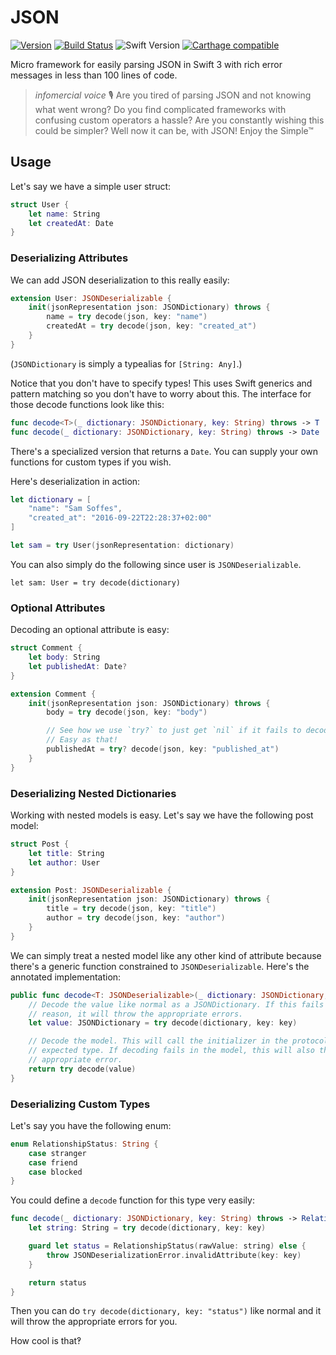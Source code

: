 # JSON

[![Version](https://img.shields.io/github/release/soffes/JSON.svg)](https://github.com/soffes/JSON/releases)
[![Build Status](https://travis-ci.org/soffes/JSON.svg?branch=master)](https://travis-ci.org/soffes/JSON)
![Swift Version](https://img.shields.io/badge/swift-3.0.2-orange.svg)
[![Carthage compatible](https://img.shields.io/badge/Carthage-compatible-4BC51D.svg?style=flat)](https://github.com/Carthage/Carthage)

Micro framework for easily parsing JSON in Swift 3 with rich error messages in less than 100 lines of code.

> *infomercial voice* 🎙 Are you tired of parsing JSON and not knowing what went wrong? Do you find complicated frameworks with confusing custom operators a hassle? Are you constantly wishing this could be simpler? Well now it can be, with JSON! Enjoy the Simple™


## Usage

Let's say we have a simple user struct:

``` swift
struct User {
    let name: String
    let createdAt: Date
}
```


### Deserializing Attributes

We can add JSON deserialization to this really easily:

``` swift
extension User: JSONDeserializable {
    init(jsonRepresentation json: JSONDictionary) throws {
        name = try decode(json, key: "name")
        createdAt = try decode(json, key: "created_at")
    }
}
```

(`JSONDictionary` is simply a typealias for `[String: Any]`.)

Notice that you don't have to specify types! This uses Swift generics and pattern matching so you don't have to worry about this. The interface for those decode functions look like this:

``` swift
func decode<T>(_ dictionary: JSONDictionary, key: String) throws -> T
func decode(_ dictionary: JSONDictionary, key: String) throws -> Date
```

There's a specialized version that returns a `Date`. You can supply your own functions for custom types if you wish.

Here's deserialization in action:

``` swift
let dictionary = [
    "name": "Sam Soffes",
    "created_at": "2016-09-22T22:28:37+02:00"
]

let sam = try User(jsonRepresentation: dictionary)
```

You can also simply do the following since user is `JSONDeserializable`.

```
let sam: User = try decode(dictionary)
```

### Optional Attributes

Decoding an optional attribute is easy:

``` swift
struct Comment {
    let body: String
    let publishedAt: Date?
}

extension Comment {
    init(jsonRepresentation json: JSONDictionary) throws {
        body = try decode(json, key: "body")

        // See how we use `try?` to just get `nil` if it fails to decode?
        // Easy as that!
        publishedAt = try? decode(json, key: "published_at")
    }
}
```

### Deserializing Nested Dictionaries

Working with nested models is easy. Let's say we have the following post model:

``` swift
struct Post {
    let title: String
    let author: User
}

extension Post: JSONDeserializable {
    init(jsonRepresentation json: JSONDictionary) throws {
        title = try decode(json, key: "title")
        author = try decode(json, key: "author")
    }
}
```

We can simply treat a nested model like any other kind of attribute because there's a generic function constrained to `JSONDeserializable`. Here's the annotated implementation:

``` swift
public func decode<T: JSONDeserializable>(_ dictionary: JSONDictionary, key: String) throws -> T {
    // Decode the value like normal as a JSONDictionary. If this fails for whatever
    // reason, it will throw the appropriate errors.
    let value: JSONDictionary = try decode(dictionary, key: key)

    // Decode the model. This will call the initializer in the protocol for the
    // expected type. If decoding fails in the model, this will also throw the
    // appropriate error.
    return try decode(value)
}
```


### Deserializing Custom Types

Let's say you have the following enum:

``` swift
enum RelationshipStatus: String {
    case stranger
    case friend
    case blocked
}
```

You could define a `decode` function for this type very easily:

``` swift
func decode(_ dictionary: JSONDictionary, key: String) throws -> RelationshipStatus {
    let string: String = try decode(dictionary, key: key)

    guard let status = RelationshipStatus(rawValue: string) else {
        throw JSONDeserializationError.invalidAttribute(key: key)
    }

    return status
}
```

Then you can do `try decode(dictionary, key: "status")` like normal and it will throw the appropriate errors for you.

How cool is that‽
